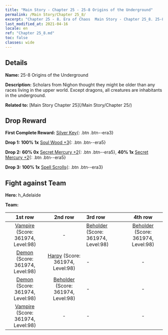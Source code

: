 ```yaml
---
title: "Main Story - Chapter 25 - 25-8 Origins of the Underground"
permalink: /Main Story/Chapter 25_8/
excerpt: "Chapter 25 - 8. Era of Chaos  Main Story - Chapter 25_8. 25-8 Origins of the Underground"
last_modified_at: 2021-04-16
locale: en
ref: "Chapter 25_8.md"
toc: false
classes: wide
---
```


## Details

 **Name:** 25-8 Origins of the Underground

 **Description:** Scholars from Nighon thought they might be older than any races living in the upper world. Except dragons, all creatures are inhabitants in the underground.

 **Related to:** [Main Story Chapter 25](/Main Story/Chapter 25/)

## Drop Reward

 **First Complete Reward:** [Silver Key](/Items/con_693/){: .btn .btn--era3}

 **Drop 1:** **100% 1x** [Soul Wood +3](/Items/mat_83/){: .btn .btn--era5}

 **Drop 2:** **60% 0x** [Secret Mercury +2](/Items/mat_77/){: .btn .btn--era5}, **40% 1x** [Secret Mercury +2](/Items/mat_77/){: .btn .btn--era5}

 **Drop 3:** **100% 1x** [Spell Scrolls](/Items/con_694/){: .btn .btn--era3}


## Fight against Team
 **Hero:** h_Adelaide

 **Team:**


  | 1st row | 2nd row | 3rd row | 4th row |
  |:----:|:----:|:----|:----:|
  | [Vampire](/units/Vampire/) (Score: 361974, Level:98)  | - | [Beholder](/units/Beholder/) (Score: 361974, Level:98)  | [Beholder](/units/Beholder/) (Score: 361974, Level:98)  |
  | [Demon](/units/Demon/) (Score: 361974, Level:98)  | [Harpy](/units/Harpy/) (Score: 361974, Level:98)  | - | - |
  | [Demon](/units/Demon/) (Score: 361974, Level:98)  | [Beholder](/units/Beholder/) (Score: 361974, Level:98)  | - | - |
  | [Vampire](/units/Vampire/) (Score: 361974, Level:98)  | - | - | - |


